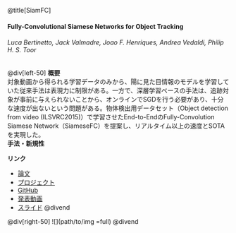 @title[SiamFC]
#### Fully-Convolutional Siamese Networks for Object Tracking
###### Luca Bertinetto, Jack Valmadre, Joao F. Henriques, Andrea Vedaldi, Philip H. S. Toor
@div[left-50]
__概要__  
対象動画から得られる学習データのみから、陽に見た目情報のモデルを学習していた従来手法は表現力に制限がある。一方で、深層学習ベースの手法は、追跡対象が事前に与えられないことから、オンラインでSGDを行う必要があり、十分な速度が出ないという問題がある。物体検出用データセット（Object detection from video (ILSVRC2015)）で学習させたEnd-to-EndのFully-Convolution Siamese Network（SiameseFC）を提案し、リアルタイム以上の速度とSOTAを実現した。  
__手法・新規性__  

__リンク__  
* [論文](https://arxiv.org/pdf/1606.09549.pdf)
* [プロジェクト](https://www.robots.ox.ac.uk/~luca/siamese-fc.html)
* [GitHub](https://github.com/bertinetto/cfnet)
* [発表動画](https://youtu.be/jZoUalMMZ_0)
* [スライド](https://pdfs.semanticscholar.org/presentation/4c91/827cceb97183c4d48ca09e1c7587577c8d54.pdf)
@divend

@div[right-50]
![](path/to/img =full)
@divend